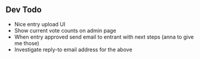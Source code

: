 ## Dev Todo

- Nice entry upload UI
- Show current vote counts on admin page
- When entry approved send email to entrant with next steps (anna to give me those)
- Investigate reply-to email address for the above
